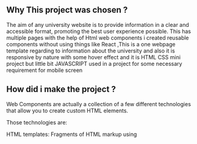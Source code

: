 

<h2>Why This project was chosen ?</h2>
The aim of any university website is to provide information in a clear and accessible format, promoting the best user experience possible. 
This has multiple pages with the help of Html web components i created reusable components without using things like React ,This is a one webpage template regarding to information about the university and also it is responsive by nature with some hover effect  and  it is  HTML CSS mini project but little bit JAVASCRIPT used in a project for some necessary requirement for mobile screen


<h2> How did i make the project ? </h2>
Web Components are actually a collection of a few different technologies that allow you to create custom HTML elements.

Those technologies are:

HTML templates: Fragments of HTML markup using <template> elements that won't be rendered until they're appended to the page with JavaScript.
Custom elements: Widely supported JavaScript APIs that let you create new DOM elements. Once you create and register a custom element using these APIs, you can use it similarly to a React component.
Shadow DOM: A smaller, encapsulated DOM that is isolated from the main DOM and rendered separately. Any styles and scripts you create for your custom components in the Shadow DOM will not affect other elements in the main DOM.


<h2>WHAT features, technical things had been implemented here?</h2>
basically in this project Html and css and JavaScript is used here <b>Web Component</b> that allow you to create custom HTML elements , Lifecycle Callbacks  <b>connectedCallback</b> to append component data to UI and use <b>Shadow Dom</b> with <b>Custom Elements.</b>

## Technologies Used

<table>
    <tr>
        <th>
            SI No.
            </th>
                <th>
            Technology Used
            </th>
    </tr>
    <tr>
        <td>
            1.
        </td>
        <td>
            HTML
        </td>
    </tr>
    <tr>
        <td>
            2.
        </td>
        <td>
            CSS
        </td>
    </tr>
    <tr>
        <td>
            3.
        </td>
        <td>
            JavaScript
        </td>
    </tr>
    <tr>
        <td>
            3.
        </td>
        <td>
            Web Components 
        </td>
    </tr>
    
 </table>
 
 #### Visit Site 
 <a href="https://East Coast-clone-2022.netlify.app/">Click to Visit</a>
